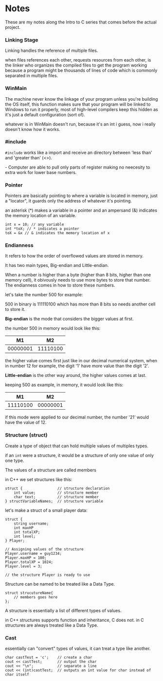 # Notes

These are my notes along the Intro to C series that comes before the actual project.

### Linking Stage

Linking handles the reference of multiple files.

when files references each other, requests resources from each other, is the linker who organizes the compiled files to get the program working because a program might be thousands of lines of code which is commonly separated in multiple files.

### WinMain

The machine never know the linkage of your program unless you're building the OS itself, this function makes sure that your program will be linked to Windows to run it properly, most of high-level compilers keep this hidden as it's just a default configuration (sort of).

whatever is in WinMain doesn't run, because it's an int i guess, now i really doesn't know how it works.

### #include

```#include```
works like a import and receive an directory between 'less than' and 'greater than' (<>).


 \- Computer are able to pull only parts of register making no neecesity to extra work for lower base numbers.

### Pointer

Pointers are basically pointing to where a variable is located in memory, just a "locator", it guards only the address of whatever it's pointing.

an asterisk (*) makes a variable in a pointer and an ampersand (&) indicates the memory location of an variable.

```
int x = 10; // any variable
int *toX; // * indicates a pointer
toX = &x // & indicates the memory location of x
```

### Endianness

It refers to how the order of overflowed values are stored in memory.

It has two main types, Big-endian and Little-endian.

When a number is higher than a byte (higher than 8 bits, higher than one memory cell), it obivously needs to use more bytes to store that number.
The endianness comes in how to store these numbers.

let's take the number 500 for example:

500 in binary is 111110100 which has more than 8 bits so needs another cell to store it.

**Big-endian** is the mode that considers the bigger values at first.

the number 500 in memory would look like this:

| M1 | M2 |
| :---: | :---: |
| 00000001 | 11110100 |

the higher value comes first just like in our decimal numerical system,
when in number 12 for example, the digit '1' have more value than the digit '2'.

**Little-endian** is the other way around, the higher values comes at last.

keeping 500 as example, in memory, it would look like this:

| M1 | M2 |
| :---: | :---: |
| 11110100 | 00000001 |

if this mode were applied to our decimal number, the number '21' would have the value of 12.

### Structure (struct)

Create a type of object that can hold multiple values of multiples types.

if an ```int``` were a structure, it would be a structure of only one value of only one type.

The values of a structure are called members

in C++ we set structures like this:
```
struct {                // structure declaration
    int value;          // structure member
    char text;          // structure member
} structVariableNames;  // structure variable
```

let's make a struct of a small player data:
```
struct {
    string username;
    int maxHP
    int totalXP;
    int level;
} Player;

// Assigning values of the structure
Player.username = guy1234;
Player.maxHP = 100;
Player.totalXP = 1024;
Player.level = 3;

// the structure Player is ready to use
```

Structure can be named to be treated like a Data Type.
```
struct strucutureName{
    // members goes here
};
```

A structure is essentially a list of different types of values.

in C++ structures supports function and inheritance, C does not.
in C structures are always treated like a Data Type.

### Cast

essentially can "convert" types of values, it can treat a type like another.

```
char castTest = 'c';    // create a char
cout << castTest;       // output the char
cout << "\n";           // separate a line
cout << (int)castTest;  // outputs an int value for char instead of char itself
```

